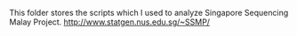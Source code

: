 This folder stores the scripts which I used to analyze Singapore Sequencing Malay Project.
http://www.statgen.nus.edu.sg/~SSMP/
